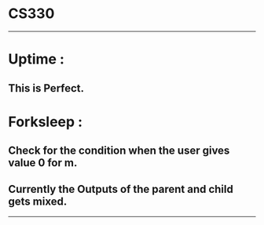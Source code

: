 # CS330
-----------------------------------------------------------
# Uptime :

This is Perfect.
--
# Forksleep :
Check for the condition when the user gives value 0 for m.
--
Currently the Outputs of the parent and child gets mixed.  
--

-----------------------------------------------------------
